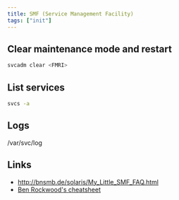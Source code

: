 ```yaml
---
title: SMF (Service Management Facility)
tags: ["init"]
---
```


Clear maintenance mode and restart
----------------------------------

```bash
svcadm clear <FMRI>
```

List services
-------------

```bash
svcs -a
```

Logs
----

/var/svc/log

Links
-----

* <http://bnsmb.de/solaris/My_Little_SMF_FAQ.html>
* [Ben Rockwood's cheatsheet](http://www.cuddletech.com/blog/pivot/entry.php?id=182)
